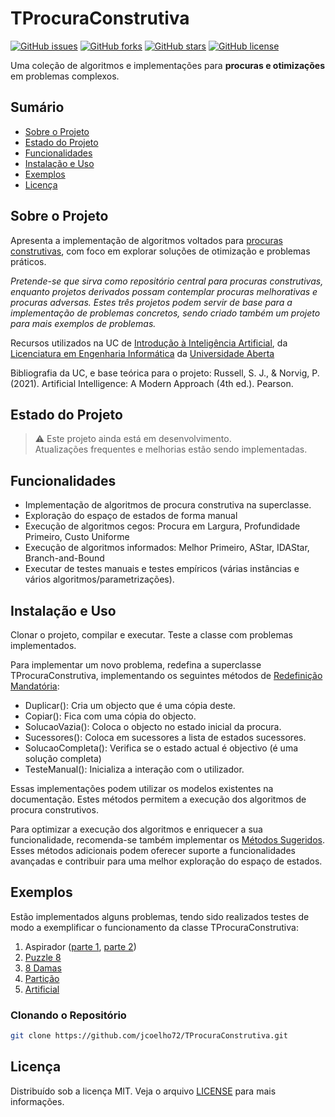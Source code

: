# TProcuraConstrutiva

[![GitHub issues](https://img.shields.io/github/issues/jcoelho72/TProcuraConstrutiva.svg)](https://github.com/jcoelho72/TProcuraConstrutiva/issues)
[![GitHub forks](https://img.shields.io/github/forks/jcoelho72/TProcuraConstrutiva.svg)](https://github.com/jcoelho72/TProcuraConstrutiva/network)
[![GitHub stars](https://img.shields.io/github/stars/jcoelho72/TProcuraConstrutiva.svg)](https://github.com/jcoelho72/TProcuraConstrutiva/stargazers)
[![GitHub license](https://img.shields.io/github/license/jcoelho72/TProcuraConstrutiva.svg)](https://jcoelho72.github.io/TProcuraConstrutiva/LICENSE.txt)

Uma coleção de algoritmos e implementações para **procuras e otimizações** em problemas complexos.

## Sumário

- [Sobre o Projeto](#sobre-o-projeto)
- [Estado do Projeto](#estado-do-projeto)
- [Funcionalidades](#funcionalidades)
- [Instalação e Uso](#instalação-e-uso)
- [Exemplos](#exemplos)
- [Licença](#licença)

## Sobre o Projeto

Apresenta a implementação de algoritmos voltados para [procuras construtivas](#), com foco em explorar soluções de otimização e problemas práticos.  

*Pretende-se que sirva como repositório central para procuras construtivas, enquanto projetos derivados possam contemplar procuras melhorativas e procuras adversas. 
Estes três projetos podem servir de base para a implementação de problemas concretos, sendo criado também um projeto para mais exemplos de problemas.*

Recursos utilizados na UC de [Introdução à Inteligência Artificial](https://guiadoscursos.uab.pt/ucs/introducao-a-inteligencia-artificial/), 
da [Licenciatura em Engenharia Informática](https://guiadoscursos.uab.pt/ucs/introducao-a-inteligencia-artificial/) da [Universidade Aberta](https://portal.uab.pt/)

Bibliografia da UC, e base teórica para o projeto: 
Russell, S. J., & Norvig, P. (2021). Artificial Intelligence: A Modern Approach (4th ed.). Pearson.

## Estado do Projeto

> :warning: Este projeto ainda está em desenvolvimento.  
> Atualizações frequentes e melhorias estão sendo implementadas.

## Funcionalidades

- Implementação de algoritmos de procura construtiva na superclasse.
- Exploração do espaço de estados de forma manual
- Execução de algoritmos cegos: Procura em Largura, Profundidade Primeiro, Custo Uniforme
- Execução de algoritmos informados: Melhor Primeiro, AStar, IDAStar, Branch-and-Bound
- Executar de testes manuais e testes empíricos (várias instâncias e vários algoritmos/parametrizações).

## Instalação e Uso

Clonar o projeto, compilar e executar. Teste a classe com problemas implementados. 

Para implementar um novo problema, redefina a superclasse TProcuraConstrutiva, implementando os seguintes métodos de [Redefinição Mandatória](https://jcoelho72.github.io/TProcuraConstrutiva/group__RedefinicaoMandatoria.html):

- Duplicar(): Cria um objecto que é uma cópia deste.
- Copiar(): Fica com uma cópia do objecto.
- SolucaoVazia(): Coloca o objecto no estado inicial da procura.
- Sucessores(): Coloca em sucessores a lista de estados sucessores.
- SolucaoCompleta(): Verifica se o estado actual é objectivo (é uma solução completa)
- TesteManual(): Inicializa a interação com o utilizador.

Essas implementações podem utilizar os modelos existentes na documentação. Estes métodos permitem a execução dos algoritmos de procura construtivos. 

Para optimizar a execução dos algoritmos e enriquecer a sua funcionalidade, recomenda-se também implementar os 
[Métodos Sugeridos](https://jcoelho72.github.io/TProcuraConstrutiva/group__RedefinicaoSugerida.html). Esses métodos adicionais podem oferecer suporte a funcionalidades avançadas e contribuir para uma melhor exploração do espaço de estados.

## Exemplos

Estão implementados alguns problemas, tendo sido realizados testes de modo a exemplificar o funcionamento da classe TProcuraConstrutiva: 

1. Aspirador ([parte 1](teste_aspirador1), [parte 2](teste_aspirador2))
2. [Puzzle 8](teste_puzzle8)
3. [8 Damas](teste_8damas)
4. [Partição](teste_particao)
5. [Artificial](teste_artificial)

### Clonando o Repositório
```bash
git clone https://github.com/jcoelho72/TProcuraConstrutiva.git
```

## Licença
Distribuído sob a licença MIT. Veja o arquivo [LICENSE](https://jcoelho72.github.io/TProcuraConstrutiva/LICENSE.txt) para mais informações.


